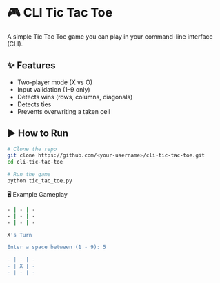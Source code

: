 # 🎮 CLI Tic Tac Toe

A simple Tic Tac Toe game you can play in your command-line interface (CLI).

## ✨ Features

-   Two-player mode (X vs O)
-   Input validation (1–9 only)
-   Detects wins (rows, columns, diagonals)
-   Detects ties
-   Prevents overwriting a taken cell

## ▶️ How to Run

```bash
# Clone the repo
git clone https://github.com/<your-username>/cli-tic-tac-toe.git
cd cli-tic-tac-toe

# Run the game
python tic_tac_toe.py
```

🖥️ Example Gameplay

```bash
- | - | -
- | - | -
- | - | -

X's Turn

Enter a space between (1 - 9): 5

- | - | -
- | X | -
- | - | -
```
